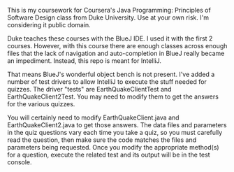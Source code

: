 This is my coursework for Coursera's Java Programming: Principles of Software Design class from Duke University. Use at your own risk. I'm considering it public domain.

Duke teaches these courses with the BlueJ IDE.  I used it with the first 2 courses.  However, with this course there are enough classes across enough files that the lack of navigation and auto-completion in BlueJ really became an impediment.  Instead, this repo is meant for IntelliJ.

That means BlueJ's wonderful object bench is not present.  I've added a number of test drivers to allow IntelliJ to execute the stuff needed for quizzes.  The driver "tests" are EarthQuakeClientTest and EarthQuakeClient2Test.  You may need to modify them to get the answers for the various quizzes.

You will certainly need to modify EarthQuakeClient.java and EarthQuakeClient2.java to get those answers.  The data files and parameters in the quiz questions vary each time you take a quiz, so you must carefully read the question, then make sure the code matches the files and parameters being requested.  Once you modify the appropriate method(s) for a question, execute the related test and its output will be in the test console.